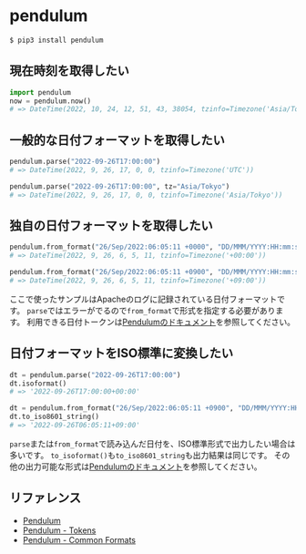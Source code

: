 # pendulum

```bash
$ pip3 install pendulum
```

## 現在時刻を取得したい

```python
import pendulum
now = pendulum.now()
# => DateTime(2022, 10, 24, 12, 51, 43, 38054, tzinfo=Timezone('Asia/Tokyo'))
```

## 一般的な日付フォーマットを取得したい

```python
pendulum.parse("2022-09-26T17:00:00")
# => DateTime(2022, 9, 26, 17, 0, 0, tzinfo=Timezone('UTC'))
```

```python
pendulum.parse("2022-09-26T17:00:00", tz="Asia/Tokyo")
# => DateTime(2022, 9, 26, 17, 0, 0, tzinfo=Timezone('Asia/Tokyo'))
```

## 独自の日付フォーマットを取得したい

```python
pendulum.from_format("26/Sep/2022:06:05:11 +0000", "DD/MMM/YYYY:HH:mm:ss ZZ")
# => DateTime(2022, 9, 26, 6, 5, 11, tzinfo=Timezone('+00:00'))
```

```python
pendulum.from_format("26/Sep/2022:06:05:11 +0900", "DD/MMM/YYYY:HH:mm:ss ZZ")
# => DateTime(2022, 9, 26, 6, 5, 11, tzinfo=Timezone('+09:00'))
```

ここで使ったサンプルはApacheのログに記録されている日付フォーマットです。
``parse``ではエラーがでるので``from_format``で形式を指定する必要があります。
利用できる日付トークンは[Pendulumのドキュメント](https://pendulum.eustace.io/docs/#tokens)を参照してください。

## 日付フォーマットをISO標準に変換したい

```python
dt = pendulum.parse("2022-09-26T17:00:00")
dt.isoformat()
# => '2022-09-26T17:00:00+00:00'
```

```python
dt = pendulum.from_format("26/Sep/2022:06:05:11 +0900", "DD/MMM/YYYY:HH:mm:ss ZZ")
dt.to_iso8601_string()
# => '2022-09-26T06:05:11+09:00'
```

``parse``または``from_format``で読み込んだ日付を、ISO標準形式で出力したい場合は多いです。
``to_isoformat()``も``to_iso8601_string``も出力結果は同じです。
その他の出力可能な形式は[Pendulumのドキュメント](https://pendulum.eustace.io/docs/#common-formats)を参照してください。

## リファレンス

- [Pendulum](https://pendulum.eustace.io/)
- [Pendulum - Tokens](https://pendulum.eustace.io/docs/#tokens)
- [Pendulum - Common Formats](https://pendulum.eustace.io/docs/#common-formats)
